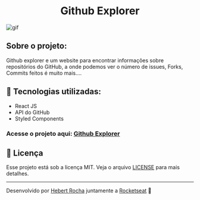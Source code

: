 <h1 align="center">Github Explorer</h1>

<img alt="gif" src="https://github.com/Hebert324/github-explorer/blob/master/src/assets/github%20explorer%20gif.gif">

## Sobre o projeto:

Github explorer e um website para encontrar informações sobre repositórios do GitHub, a onde podemos ver o número de issues, Forks, Commits feitos é muito mais....

## :rocket: Tecnologias utilizadas:

- React JS
- API do GitHub
- Styled Components

### Acesse o projeto aqui: <a href="https://github-explorer-web.netlify.app/">Github Explorer</a>

## :memo: Licença

Esse projeto está sob a licença MIT. Veja o arquivo [LICENSE](.github/LICENSE.md) para mais detalhes.

---

Desenvolvido por [Hebert Rocha](https://www.linkedin.com/in/hebert-rc/) juntamente a [Rocketseat](https://app.rocketseat.com.br/dashboard) :wave:
